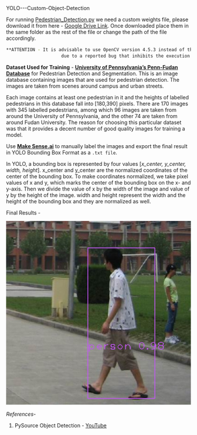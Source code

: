 ##
YOLO---Custom-Object-Detection

For running [Pedestrian_Detection.py](https://github.com/souvik0306/YOLO---Custom-Object-Detection/blob/main/Pedestrian_Detection.py) we need a custom weights file, please download it from here - [Google Drive Link](https://drive.google.com/file/d/1HTlwv4sklFxbRjeLUSE6tyk11Id1mxCh/view?usp=sharing). 
Once downloaded place them in the same folder as the rest of the file or change the path of the file accordingly.

```bash
**ATTENTION - It is advisable to use OpenCV version 4.5.3 instead of the latest 4.5.4 
                     due to a reported bug that inhibits the execution of the script.**
```
**Dataset Used for Training** - [**University of Pennsylvania’s Penn-Fudan Database**](https://www.cis.upenn.edu/~jshi/ped_html/) for Pedestrian Detection and Segmentation. 
This is an image database containing images that are used for pedestrian detection. 
The images are taken from scenes around campus and urban streets.

Each image contains at least one pedestrian in it and the heights of labelled pedestrians in this database fall into [180,390] pixels.
There are 170 images with 345 labelled pedestrians,
among which 96 images are taken from around the University of Pennsylvania, and the other 74 are taken from around Fudan University. The reason for choosing this particular 
dataset was that it provides a decent number of good quality images for training a model.

Use [**Make Sense.ai**](https://www.makesense.ai/) to manually label the images and export the final result in YOLO Bounding Box Format as a `.txt file`. 

In YOLO, a bounding box is represented by four values [*x_center, y_center, width, height*]. x_center and y_center are the normalized coordinates of the center of the bounding box. To make coordinates normalized, we take pixel values of x and y, which marks the center of the bounding box on the x- and y-axis. Then we divide the value of x by the width of the image and value of y by the height of the image. 
width and height represent the width and the height of the bounding box and they are normalized as well. 

Final Results - 

<img src="https://github.com/souvik0306/YOLO---Custom-Object-Detection/blob/main/Result_2.jpg" width="650" height="500">

*References*-
1. PySource Object Detection - [YouTube](https://www.youtube.com/watch?v=_FNfRtXEbr4&ab_channel=Pysource)
